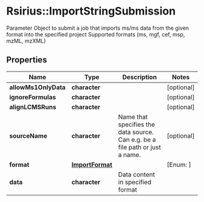 # Rsirius::ImportStringSubmission

Parameter Object to submit a job that imports ms/ms data from the given format into the specified project  Supported formats (ms, mgf, cef, msp, mzML, mzXML)

## Properties
Name | Type | Description | Notes
------------ | ------------- | ------------- | -------------
**allowMs1OnlyData** | **character** |  | [optional] 
**ignoreFormulas** | **character** |  | [optional] 
**alignLCMSRuns** | **character** |  | [optional] 
**sourceName** | **character** | Name that specifies the data source. Can e.g. be a file path  or just a name. | [optional] 
**format** | [**ImportFormat**](ImportFormat.md) |  | [Enum: ] 
**data** | **character** | Data content in specified format | 


